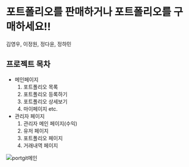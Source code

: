 # 포트폴리오를 판매하거나 포트폴리오를 구매하세요!!
  김영우, 이정원, 정다윤, 정하민


## 프로젝트 목차
- 메인페이지
  1. 포트폴리오 목록
  2. 포트폴리오 등록하기
  3. 포트폴리오 상세보기
  4. 마이페이지 etc.
- 관리자 페이지
  1. 관리자 메인 페이지(수익)
  2. 유저 페이지
  3. 포트폴리오 페이지
  4. 거래내역 페이지

![portgit메인](https://user-images.githubusercontent.com/80952596/145715130-9482dbd0-6399-412e-8eed-e03eda8a5c9f.PNG)

